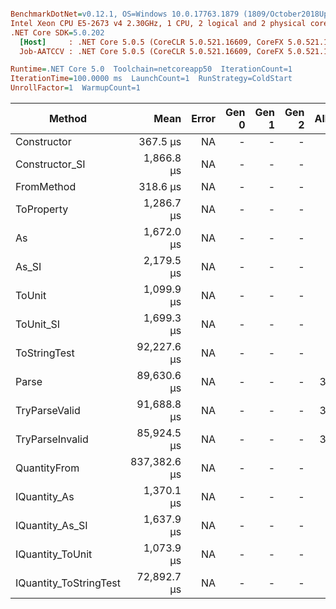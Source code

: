 ``` ini

BenchmarkDotNet=v0.12.1, OS=Windows 10.0.17763.1879 (1809/October2018Update/Redstone5)
Intel Xeon CPU E5-2673 v4 2.30GHz, 1 CPU, 2 logical and 2 physical cores
.NET Core SDK=5.0.202
  [Host]     : .NET Core 5.0.5 (CoreCLR 5.0.521.16609, CoreFX 5.0.521.16609), X64 RyuJIT
  Job-AATCCV : .NET Core 5.0.5 (CoreCLR 5.0.521.16609, CoreFX 5.0.521.16609), X64 RyuJIT

Runtime=.NET Core 5.0  Toolchain=netcoreapp50  IterationCount=1  
IterationTime=100.0000 ms  LaunchCount=1  RunStrategy=ColdStart  
UnrollFactor=1  WarmupCount=1  

```
|                 Method |         Mean | Error | Gen 0 | Gen 1 | Gen 2 | Allocated |
|----------------------- |-------------:|------:|------:|------:|------:|----------:|
|            Constructor |     367.5 μs |    NA |     - |     - |     - |         - |
|         Constructor_SI |   1,866.8 μs |    NA |     - |     - |     - |     448 B |
|             FromMethod |     318.6 μs |    NA |     - |     - |     - |         - |
|             ToProperty |   1,286.7 μs |    NA |     - |     - |     - |         - |
|                     As |   1,672.0 μs |    NA |     - |     - |     - |         - |
|                  As_SI |   2,179.5 μs |    NA |     - |     - |     - |     448 B |
|                 ToUnit |   1,099.9 μs |    NA |     - |     - |     - |         - |
|              ToUnit_SI |   1,699.3 μs |    NA |     - |     - |     - |     448 B |
|           ToStringTest |  92,227.6 μs |    NA |     - |     - |     - |    1224 B |
|                  Parse |  89,630.6 μs |    NA |     - |     - |     - |   34128 B |
|          TryParseValid |  91,688.8 μs |    NA |     - |     - |     - |   34104 B |
|        TryParseInvalid |  85,924.5 μs |    NA |     - |     - |     - |   33592 B |
|           QuantityFrom | 837,382.6 μs |    NA |     - |     - |     - |      56 B |
|           IQuantity_As |   1,370.1 μs |    NA |     - |     - |     - |      24 B |
|        IQuantity_As_SI |   1,637.9 μs |    NA |     - |     - |     - |     448 B |
|       IQuantity_ToUnit |   1,073.9 μs |    NA |     - |     - |     - |      56 B |
| IQuantity_ToStringTest |  72,892.7 μs |    NA |     - |     - |     - |    1224 B |
